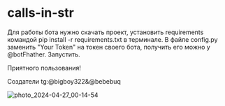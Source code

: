 # calls-in-str

Для работы бота нужно скачать проект, установить requirements командой pip install -r requirements.txt в терминале.
В файле config.py заменить "Your Token" на токен своего бота, получить его можно у @botFhather. 
Запустить.

Приятного пользования!

Создатели tg:@bigboy322&@bebebuq

![photo_2024-04-27_00-14-54](https://github.com/treyderdetey/calls-in-str/assets/132045589/ba434bd3-5836-4d3f-bbec-75559843fec5)
